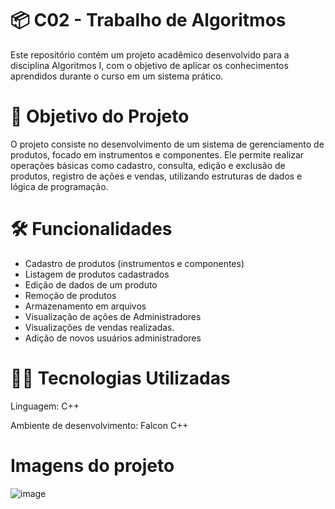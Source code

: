 # 📦 C02 - Trabalho de Algoritmos
Este repositório contém um projeto acadêmico desenvolvido para a disciplina Algoritmos I, com o objetivo de aplicar os conhecimentos aprendidos durante o curso em um sistema prático.

# 🎯 Objetivo do Projeto
O projeto consiste no desenvolvimento de um sistema de gerenciamento de produtos, focado em instrumentos e componentes. Ele permite realizar operações básicas como cadastro, consulta, edição e exclusão de produtos, registro de ações e vendas, utilizando estruturas de dados e lógica de programação.

# 🛠️ Funcionalidades
- Cadastro de produtos (instrumentos e componentes)
- Listagem de produtos cadastrados
- Edição de dados de um produto
- Remoção de produtos
- Armazenamento em arquivos
- Visualização de ações de Administradores
- Visualizações de vendas realizadas.
- Adição de novos usuários administradores

# 🧑‍💻 Tecnologias Utilizadas
Linguagem: C++

Ambiente de desenvolvimento: Falcon C++

# Imagens do projeto
![image](https://github.com/user-attachments/assets/6f448de4-84d3-46dc-88ca-ff660868061f)

